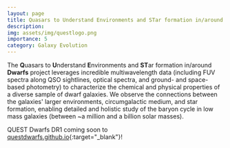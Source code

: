 ```yaml
---
layout: page
title: Quasars to Understand Environments and STar formation in/around Dwarfs
description: 
img: assets/img/questlogo.png
importance: 5
category: Galaxy Evolution
---
```


<!-- [Polzin et al. in prep]()
{: style="font-size: 110%; text-align: center;"} -->

<!-- The **Q**uasars to **U**nderstand **E**nvironments and **ST**ar formation in/around **Dwarfs** project leverages incredible multiwavelength data (including FUV spectra along QSO sightlines, optical spectra, and ground- and space-based photometry) to connect the chemical and physical properties of a diverse sample of dwarf galaxies. We observe the connections between the galaxies' larger environments, circumgalactic medium, and star formation, enabling detailed and holistic study of the baryon cycle in low mass galaxies (between \~a million and a billion solar masses). Given the wealth of archival data available for these dwarfs (in addition to newly taken observations), we are able to characterize the stellar populations, interstellar medium, and circumgalactic medium of the galaxies in our sample. -->

The **Q**uasars to **U**nderstand **E**nvironments and **ST**ar formation in/around **Dwarfs** project leverages incredible multiwavelength data (including FUV spectra along QSO sightlines, optical spectra, and ground- and space-based photometry) to characterize the chemical and physical properties of a diverse sample of dwarf galaxies. We observe the connections between the galaxies' larger environments, circumgalactic medium, and star formation, enabling detailed and holistic study of the baryon cycle in low mass galaxies (between \~a million and a billion solar masses).

QUEST Dwarfs DR1 coming soon to [questdwarfs.github.io](https://questdwarfs.github.io){:target="_blank"}!